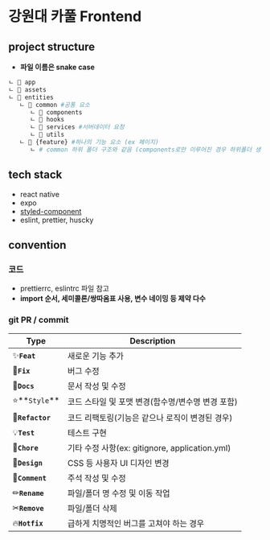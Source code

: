 # 강원대 카풀 Frontend

## project structure

- **파일 이름은 snake case**

```bash
ㄴ 📂 app
ㄴ 📂 assets
ㄴ 📂 entities
   ㄴ 📂 common #공통 요소
      ㄴ 📂 components
      ㄴ 📂 hooks
      ㄴ 📂 services #서버데이터 요청
      ㄴ 📂 utils
   ㄴ 📂 {feature} #하나의 기능 요소 (ex 페이지)
      ㄴ # common 하위 폴더 구조와 같음 (components로만 이루어진 경우 하위폴더 생략 가능)
```

## tech stack

- react native
- expo
- [styled-component](https://styled-components.com/docs/basics#react-native)
- eslint, prettier, huscky

## convention

### 코드

- prettierrc, eslintrc 파일 참고
- **import 순서, 세미콜론/쌍따옴표 사용, 변수 네이밍 등 제약 다수**

### git PR / commit

| **Type**         | **Description**                                   |
| ---------------- | ------------------------------------------------- |
| ✨**`Feat`**     | 새로운 기능 추가                                  |
| 🔨**`Fix`**      | 버그 수정                                         |
| 📝**`Docs`**     | 문서 작성 및 수정                                 |
| ⭐️**`Style`**   | 코드 스타일 및 포맷 변경(함수명/변수명 변경 포함) |
| 🧠**`Refactor`** | 코드 리팩토링(기능은 같으나 로직이 변경된 경우)   |
| 💡**`Test`**       | 테스트 구현                                       |
| 🍎**`Chore`**    | 기타 수정 사항(ex: gitignore, application.yml)    |
| 🎨**`Design`**   | CSS 등 사용자 UI 디자인 변경                      |
| 📄**`Comment`**    | 주석 작성 및 수정                                 |
| ✏**`Rename`**     | 파일/폴더 명 수정 및 이동 작업                    |
| ✂**`Remove`**     | 파일/폴더 삭제                                    |
| 🔥**`Hotfix`**   | 급하게 치명적인 버그를 고쳐야 하는 경우           |
